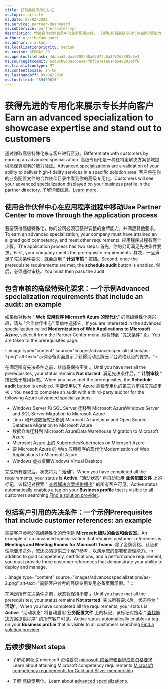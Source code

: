 ```yaml
---
title: 获取高级专用化认证
ms.topic: article
ms.date: 07/02/2020
ms.service: partner-dashboard
ms.subservice: partnercenter-mpn
description: 增强合作伙伴目录中的业务配置文件。 了解如何将高级专用化与金牌/银能力一起获得。
author: ArpithaKanuganti
ms.author: v-arkanu
ms.localizationpriority: medium
ms.custom: SEOMAY.20
ms.openlocfilehash: 4daaaa9cdaa0392b90a67d7fc0a8957d3393d6e3
ms.sourcegitcommit: bcd0c09d3acd5eae4fbfca7ea6614a54d203eff6
ms.translationtype: MT
ms.contentlocale: zh-CN
ms.lasthandoff: 09/04/2020
ms.locfileid: "89490615"
---
```

# <a name="earn-an-advanced-specialization-to-showcase-expertise-and-stand-out-to-customers"></a><span data-ttu-id="0c514-104">获得先进的专用化来展示专长并向客户</span><span class="sxs-lookup"><span data-stu-id="0c514-104">Earn an advanced specialization to showcase expertise and stand out to customers</span></span> 

<span data-ttu-id="0c514-105">通过赚取高级特殊化来与客户进行区分。</span><span class="sxs-lookup"><span data-stu-id="0c514-105">Differentiate with customers by earning an advanced specialization.</span></span> <span data-ttu-id="0c514-106">高级专用化是一种在特定解决方案领域提供高保真服务的能力验证。</span><span class="sxs-lookup"><span data-stu-id="0c514-106">Advanced specializations are a validation of your ability to deliver high-fidelity services in a specific solution area.</span></span> <span data-ttu-id="0c514-107">客户将在你的业务配置文件的合作伙伴目录中看到你的高级专用化。</span><span class="sxs-lookup"><span data-stu-id="0c514-107">Customers will see your advanced specialization displayed on your business profile in the partner directory.</span></span> <span data-ttu-id="0c514-108">[了解详细信息](https://partner.microsoft.com/membership/advanced-specialization)。</span><span class="sxs-lookup"><span data-stu-id="0c514-108">[Learn more](https://partner.microsoft.com/membership/advanced-specialization).</span></span>

## <a name="use-partner-center-to-move-through-the-application-process"></a><span data-ttu-id="0c514-109">使用合作伙伴中心在应用程序进程中移动</span><span class="sxs-lookup"><span data-stu-id="0c514-109">Use Partner Center to move through the application process</span></span>

<span data-ttu-id="0c514-110">若要获得高级特殊化，你的公司必须已获得调整的金牌能力，并满足其他要求。</span><span class="sxs-lookup"><span data-stu-id="0c514-110">To earn an advanced specialization, your company must have attained an aligned gold competency, and meet other requirements.</span></span> <span data-ttu-id="0c514-111">应用程序过程有两个步骤。</span><span class="sxs-lookup"><span data-stu-id="0c514-111">The application process has two steps.</span></span> <span data-ttu-id="0c514-112">首先，你的公司满足先决条件要求。</span><span class="sxs-lookup"><span data-stu-id="0c514-112">First, your company meets the prerequisite requirements.</span></span> <span data-ttu-id="0c514-113">其次，一旦满足了先决条件要求，就会启用 " **计划审核** " 按钮。</span><span class="sxs-lookup"><span data-stu-id="0c514-113">Second, once the prerequisite requirements are met, the **schedule audit** button is enabled.</span></span> <span data-ttu-id="0c514-114">然后，必须通过审核。</span><span class="sxs-lookup"><span data-stu-id="0c514-114">You must then pass the audit.</span></span> 

## <a name="advanced-specialization-requirements-that-include-an-audit-an-example"></a><span data-ttu-id="0c514-115">包含审核的高级特殊化要求：一个示例</span><span class="sxs-lookup"><span data-stu-id="0c514-115">Advanced specialization requirements that include an audit: an example</span></span>

<span data-ttu-id="0c514-116">如果你对称为 " **Web 应用程序 Microsoft Azure 的现代化**" 的高级特殊化感兴趣，请从 "合作伙伴中心" 菜单中选择它。</span><span class="sxs-lookup"><span data-stu-id="0c514-116">If you are interested in the advanced specialization called **Modernization of Web Applications to Microsoft Azure**, select it from the Partner Center menu.</span></span> <span data-ttu-id="0c514-117">你将转到 "先决条件" 页。</span><span class="sxs-lookup"><span data-stu-id="0c514-117">You are taken to the prerequisites page.</span></span>

:::image type="content" source="images/advancedspecializations/as-1.png" alt-text="示例必备页面显示了获得活动金牌云平台资格认证的要求。":::


<span data-ttu-id="0c514-119">在满足所有先决条件之前，状态将保持不变 **。**</span><span class="sxs-lookup"><span data-stu-id="0c514-119">Until you have met all the prerequisites, your status remains **Not started.**</span></span> <span data-ttu-id="0c514-120">满足先决条件后，" **计划审核** " 按钮处于启用状态。</span><span class="sxs-lookup"><span data-stu-id="0c514-120">When you have met the prerequisites, the **Schedule audit** button is enabled.</span></span> <span data-ttu-id="0c514-121">需要使用以下 Azure 高级专用化的第三方审核员完成审核：</span><span class="sxs-lookup"><span data-stu-id="0c514-121">You need to complete an audit with a third-party auditor for the following Azure advanced specializations:</span></span>
 
- <span data-ttu-id="0c514-122">Windows Server 和 SQL Server 迁移到 Microsoft Azure</span><span class="sxs-lookup"><span data-stu-id="0c514-122">Windows Server and SQL Server Migration to Microsoft Azure</span></span>
- <span data-ttu-id="0c514-123">Linux 和开源数据库迁移到 Microsoft Azure</span><span class="sxs-lookup"><span data-stu-id="0c514-123">Linux and Open Source Database Migration to Microsoft Azure</span></span>
- <span data-ttu-id="0c514-124">数据仓库迁移到 Microsoft Azure</span><span class="sxs-lookup"><span data-stu-id="0c514-124">Data Warehouse Migration to Microsoft Azure</span></span>
- <span data-ttu-id="0c514-125">Microsoft Azure 上的 Kubernetes</span><span class="sxs-lookup"><span data-stu-id="0c514-125">Kubernetes on Microsoft Azure</span></span>
- <span data-ttu-id="0c514-126">要 Microsoft Azure 的 Web 应用程序的现代化</span><span class="sxs-lookup"><span data-stu-id="0c514-126">Modernization of Web Applications to Microsoft Azure</span></span>
- <span data-ttu-id="0c514-127">Windows 虚拟桌面</span><span class="sxs-lookup"><span data-stu-id="0c514-127">Windows Virtual Desktop</span></span>


<span data-ttu-id="0c514-128">完成所有要求后，状态将为 " **活动**"。</span><span class="sxs-lookup"><span data-stu-id="0c514-128">When you have completed all the requirements, your status is **Active**.</span></span> <span data-ttu-id="0c514-129">"活动状态" 将自动启用 **业务配置文件** 上的标记，该标记对搜索 " [查找解决方案提供程序](https://www.microsoft.com/solution-providers/home)" 的所有客户可见。</span><span class="sxs-lookup"><span data-stu-id="0c514-129">Active status automatically enables a tag on your **Business profile** that is visible to all customers searching [Find a solution provider](https://www.microsoft.com/solution-providers/home).</span></span>

## <a name="prerequisites-that-include-customer-references-an-example"></a><span data-ttu-id="0c514-130">包括客户引用的先决条件：一个示例</span><span class="sxs-lookup"><span data-stu-id="0c514-130">Prerequisites that include customer references: an example</span></span>

<span data-ttu-id="0c514-131">需要客户参考的高级特殊化的示例是 **Microsoft 团队的会议和会议室**。</span><span class="sxs-lookup"><span data-stu-id="0c514-131">An example of an advanced specialization that requires customer references is **Meetings and Meeting Rooms for Microsoft Teams**.</span></span> <span data-ttu-id="0c514-132">除了金牌资格、认证和性能要求之外，您还必须提供三个客户参考，以演示您的部署和管理能力。</span><span class="sxs-lookup"><span data-stu-id="0c514-132">In addition to gold competency, certifications, and a performance requirement, you must provide three customer references that demonstrate your ability to deploy and manage.</span></span>

:::image type="content" source="images/advancedspecializations/as-2.png" alt-text="需要客户参考的高级专用专用必备页面示例。":::

<span data-ttu-id="0c514-134">在满足所有先决条件之前，状态将保持不变 **。**</span><span class="sxs-lookup"><span data-stu-id="0c514-134">Until you have met all the prerequisites, your status remains **Not started.**</span></span> <span data-ttu-id="0c514-135">完成所有要求后，状态将为 " **活动**"。</span><span class="sxs-lookup"><span data-stu-id="0c514-135">When you have completed all the requirements, your status is **Active**.</span></span> <span data-ttu-id="0c514-136">"活动状态" 将自动启用 **业务配置文件** 上的标记，该标记对搜索 " [查找解决方案提供程序](https://www.microsoft.com/solution-providers/home)" 的所有客户可见。</span><span class="sxs-lookup"><span data-stu-id="0c514-136">Active status automatically enables a tag on your **Business profile** that is visible to all customers searching [Find a solution provider](https://www.microsoft.com/solution-providers/home).</span></span>

## <a name="next-steps"></a><span data-ttu-id="0c514-137">后续步骤</span><span class="sxs-lookup"><span data-stu-id="0c514-137">Next steps</span></span>

- <span data-ttu-id="0c514-138">了解如何获取 microsoft 资格要求 [microsoft 的金牌和银牌成员资格要求](learn-about-competencies.md)</span><span class="sxs-lookup"><span data-stu-id="0c514-138">Learn about attaining Microsoft competency requirements [Microsoft competency requirements for Gold and Silver membership](learn-about-competencies.md)</span></span>

- <span data-ttu-id="0c514-139">了解 [高级专用](https://partner.microsoft.com/membership/advanced-specialization)化。</span><span class="sxs-lookup"><span data-stu-id="0c514-139">Learn about [advanced specializations](https://partner.microsoft.com/membership/advanced-specialization).</span></span>
